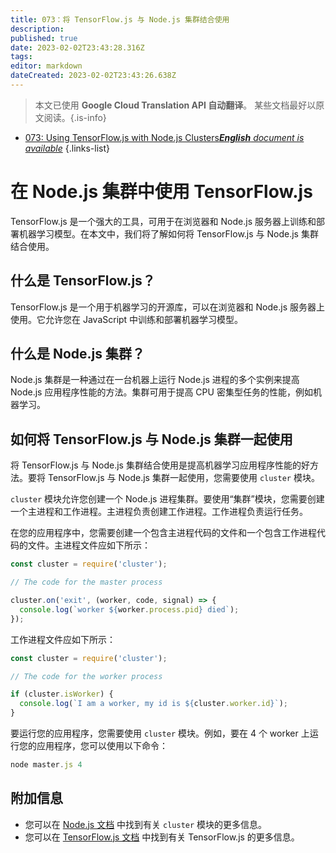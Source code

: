 ```yaml
---
title: 073：将 TensorFlow.js 与 Node.js 集群结合使用
description: 
published: true
date: 2023-02-02T23:43:28.316Z
tags: 
editor: markdown
dateCreated: 2023-02-02T23:43:26.638Z
---
```


> 本文已使用 **Google Cloud Translation API 自动翻译**。
某些文档最好以原文阅读。{.is-info}



- [073: Using TensorFlow.js with Node.js Clusters***English** document is available*](/en/Knowledge-base/TensorFlow-js/Learning/073-using-tensorflow-js-with-node-js-clusters)
{.links-list}


# 在 Node.js 集群中使用 TensorFlow.js

TensorFlow.js 是一个强大的工具，可用于在浏览器和 Node.js 服务器上训练和部署机器学习模型。在本文中，我们将了解如何将 TensorFlow.js 与 Node.js 集群结合使用。

## 什么是 TensorFlow.js？

TensorFlow.js 是一个用于机器学习的开源库，可以在浏览器和 Node.js 服务器上使用。它允许您在 JavaScript 中训练和部署机器学习模型。

## 什么是 Node.js 集群？

Node.js 集群是一种通过在一台机器上运行 Node.js 进程的多个实例来提高 Node.js 应用程序性能的方法。集群可用于提高 CPU 密集型任务的性能，例如机器学习。

## 如何将 TensorFlow.js 与 Node.js 集群一起使用

将 TensorFlow.js 与 Node.js 集群结合使用是提高机器学习应用程序性能的好方法。要将 TensorFlow.js 与 Node.js 集群一起使用，您需要使用 `cluster` 模块。

`cluster` 模块允许您创建一个 Node.js 进程集群。要使用“集群”模块，您需要创建一个主进程和工作进程。主进程负责创建工作进程。工作进程负责运行任务。

在您的应用程序中，您需要创建一个包含主进程代码的文件和一个包含工作进程代码的文件。主进程文件应如下所示：

```javascript
const cluster = require('cluster');

// The code for the master process

cluster.on('exit', (worker, code, signal) => {
  console.log(`worker ${worker.process.pid} died`);
});

```

工作进程文件应如下所示：

```javascript
const cluster = require('cluster');

// The code for the worker process

if (cluster.isWorker) {
  console.log(`I am a worker, my id is ${cluster.worker.id}`);
}

```

要运行您的应用程序，您需要使用 `cluster` 模块。例如，要在 4 个 worker 上运行您的应用程序，您可以使用以下命令：

```javascript
node master.js 4
```

## 附加信息

- 您可以在 [Node.js 文档](https://nodejs.org/api/cluster.html) 中找到有关 `cluster` 模块的更多信息。
- 您可以在 [TensorFlow.js 文档](https://js.tensorflow.org/) 中找到有关 TensorFlow.js 的更多信息。